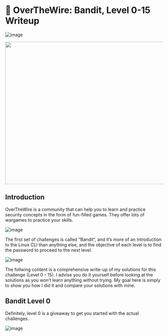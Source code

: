 # :triangular_flag_on_post: OverTheWire: Bandit, Level 0-15 Writeup
![image](https://user-images.githubusercontent.com/84661482/132093683-4ebc8385-3a7b-493d-9c2b-f7d645960d15.png)

<p align="center">
  <img width="833" height="455" src="https://user-images.githubusercontent.com/84661482/132093151-7b225882-2b7c-4973-8150-4df05617ea59.png">
</p>

## Introduction
OverTheWire is a community that can help you to learn and practice security concepts in the form of fun-filled games. They offer lots of wargames to practice your skills.

![image](https://user-images.githubusercontent.com/84661482/132092828-c917b13e-0df0-4052-b7a7-a7a9d7162d8f.png)

The first set of challenges is called “Bandit“, and it’s more of an introduction to the Linux CLI than anything else, and the objective of each level is to find the password to proceed to the next level. 

![image](https://user-images.githubusercontent.com/84661482/132092898-322b815b-674e-4dd7-a457-e824d910ae43.png)


The follwing content is a comprehensive write-up of my solutions for this challenge (Level 0 - 15). I advise you do it yourself before looking at the solutions as you won’t learn anything without trying. My goal here is simply to show you how I did it and compare your solutions with mine.

## Bandit Level 0
Definitely, level 0 is a giveaway to get you started with the actual challenges.

![image](https://user-images.githubusercontent.com/84661482/132093444-428e2ad1-dba7-44ac-be13-ae2561b4ee94.png)


